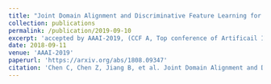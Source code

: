 ```yaml
---
title: "Joint Domain Alignment and Discriminative Feature Learning for Unsupervised Deep Domain Adaptation"
collection: publications
permalink: /publication/2019-09-10
excerpt: 'accepted by AAAI-2019, (CCF A, Top conference of Artificail Intellegence).'
date: 2018-09-11
venue: 'AAAI-2019'
paperurl: 'https://arxiv.org/abs/1808.09347'
citation: 'Chen C, Chen Z, Jiang B, et al. Joint Domain Alignment and Discriminative Feature Learning for Unsupervised Deep Domain Adaptation[J]. arXiv preprint arXiv:1808.09347, 2018.'
---
```


